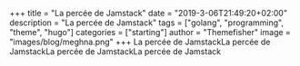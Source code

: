 +++
title = "La percée de Jamstack"
date = "2019-3-06T21:49:20+02:00"
description = "La percée de Jamstack"
tags = ["golang", "programming", "theme", "hugo"]
categories = ["starting"]
author = "Themefisher"
image = "images/blog/meghna.png"
+++
La percée de JamstackLa percée de JamstackLa percée de JamstackLa percée de Jamstack